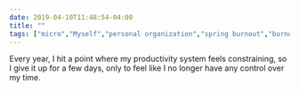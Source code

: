 ```yaml
---
date: 2019-04-10T11:48:54-04:00
title: ""
tags: ["micro","Myself","personal organization","spring burnout","burnout"]
---
```

Every year, I hit a point where my productivity system feels constraining, so I give it up for a few days, only to feel like I no longer have any control over my time.
